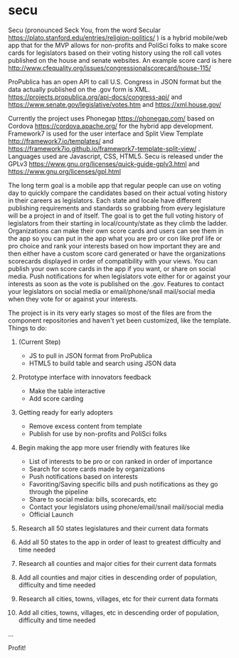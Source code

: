 # secu
Secu (pronounced Seck You, from the word Secular https://plato.stanford.edu/entries/religion-politics/ ) is a hybrid mobile/web app that for the MVP allows for non-profits and PoliSci folks to make score cards for legislators based on their voting history using the roll call votes published on the house and senate websites. An example score card is here http://www.cfequality.org/issues/congressionalscorecard/house-115/ 

ProPublica has an open API to call U.S. Congress in JSON format but the data actually published on the .gov form is XML. https://projects.propublica.org/api-docs/congress-api/ and https://www.senate.gov/legislative/votes.htm and https://xml.house.gov/

Currently the project uses Phonegap https://phonegap.com/ based on Cordova https://cordova.apache.org/ for the hybrid app development. Framework7 is used for the user interface and Split View Template http://framework7.io/templates/ and https://framework7io.github.io/framework7-template-split-view/ . Languages used are Javascript, CSS, HTML5. Secu is released under the GPLv3 https://www.gnu.org/licenses/quick-guide-gplv3.html and https://www.gnu.org/licenses/gpl.html 

The long term goal is a mobile app that regular people can use on voting day to quickly compare the candidates based on their actual voting history in their careers as legislators. Each state and locale have different publishing requirements and standards so grabbing from every legislature will be a project in and of itself. The goal is to get the full voting history of legislators from their starting in local/county/state as they climb the ladder. Organizations can make their own score cards and users can see them in the app so you can put in the app what you are pro or con like prof life or pro choice and rank your interests based on how important they are and then either have a custom score card generated or have the organizations scorecards displayed in order of compatibility with your views. You can publish your own score cards in the app if you want, or share on social media. Push notifications for when legislators vote either for or against your interests as soon as the vote is published on the .gov. Features to contact your legislators on social media or email/phone/snail mail/social media when they vote for or against your interests.

The project is in its very early stages so most of the files are from the component repositories and haven't yet been customized, like the template. Things to do:

1. (Current Step)
	* JS to pull in JSON format from ProPublica
	* HTML5 to build table and search using JSON data
1. Prototype interface with innovators feedback
	* Make the table interactive 
	* Add score carding
1. Getting ready for early adopters
	* Remove excess content from template 
	* Publish for use by non-profits and PoliSci folks

1. Begin making the app more user friendly with features like
	* List of interests to be pro or con ranked in order of importance
	* Search for score cards made by organizations
	* Push notifications based on interests
	* Favoriting/Saving specific bills and push notifications as they go through the pipeline
	* Share to social media: bills, scorecards, etc
	* Contact your legislators using phone/email/snail mail/social media
	* Official Launch

1. Research all 50 states legislatures and their current data formats

1. Add all 50 states to the app in order of least to greatest difficulty and time needed

1. Research all counties and major cities for their current data formats

1. Add all counties and major cities in descending order of population, difficulty and time needed

1. Research all cities, towns, villages, etc for their current data formats

1. Add all cities, towns, villages, etc in descending order of population, difficulty and time needed

...

Profit!